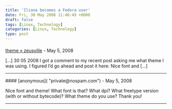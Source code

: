 ```yaml
---
title: 'Iliana becomes a Fedora user'
date: Fri, 30 May 2008 11:48:49 +0000
draft: false
tags: [Linux, Technology]
categories: [Linux, Technology]
type: post
---
```



#### 
[theme &laquo; zeusville](http://zeusville.wordpress.com/2008/05/30/theme/ "") - <time datetime="2008-05-30 14:35:26">May 5, 2008</time>

\[...\] 30 05 2008 I got a comment to my recent post asking me what theme I was using. I figured I’d go ahead and post it here: Nice font and \[...\]
<hr />
#### 
[anonymous]( "private@nospam.com") - <time datetime="2008-05-30 13:25:29">May 5, 2008</time>

Nice font and theme! What font is that? What dpi? What freetype version (with or without bytecode)? What theme do you use? Thank you!
<hr />
